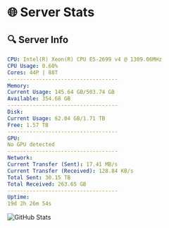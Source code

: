 # 🌐 Server Stats
## 🔍 Server Info
```yaml
CPU: Intel(R) Xeon(R) CPU E5-2699 v4 @ 1309.06MHz
CPU Usage: 0.60%
Cores: 44P | 88T
-----------------------------------
Memory:
Current Usage: 145.64 GB/503.74 GB
Available: 354.68 GB
-----------------------------------
Disk:
Current Usage: 62.04 GB/1.71 TB
Free: 1.57 TB
-----------------------------------
GPU:
No GPU detected
-----------------------------------
Network:
Current Transfer (Sent): 17.41 MB/s
Current Transfer (Received): 128.84 KB/s
Total Sent: 30.15 TB
Total Received: 263.65 GB
-----------------------------------
Uptime:
19d 2h 26m 54s
```
![GitHub Stats](https://img.shields.io/badge/Updated-2025-03-26_23:49:43-blue)